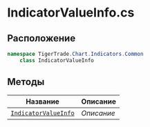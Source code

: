 
# IndicatorValueInfo.cs
## Расположение
```csharp
namespace TigerTrade.Chart.Indicators.Common  
    class IndicatorValueInfo
```

## Методы
| Название | Описание |
| --- | --- |
| [`IndicatorValueInfo`](./Методы/IndicatorValueInfo.md) | *Описание* |
